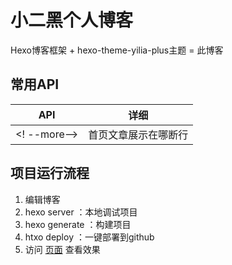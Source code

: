 小二黑个人博客
================
Hexo博客框架 + hexo-theme-yilia-plus主题 = 此博客

## 常用API


API | 详细
---|---
<! --more--> | 首页文章展示在哪断行


## 项目运行流程
1. 编辑博客
2. hexo server ：本地调试项目
3. hexo generate ：构建项目
4. htxo deploy ：一键部署到github
5. 访问 [页面](https://xiaoerheiheizi.github.io/blog/) 查看效果